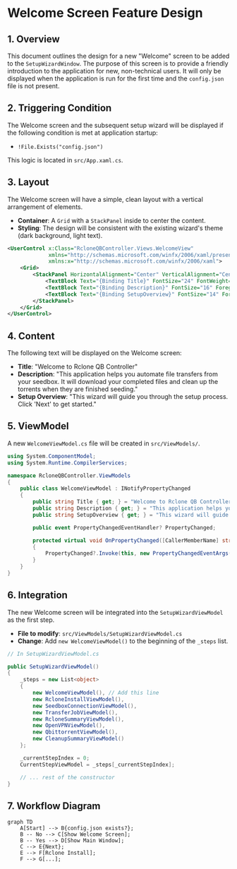# Welcome Screen Feature Design

## 1. Overview

This document outlines the design for a new "Welcome" screen to be added to the `SetupWizardWindow`. The purpose of this screen is to provide a friendly introduction to the application for new, non-technical users. It will only be displayed when the application is run for the first time and the `config.json` file is not present.

## 2. Triggering Condition

The Welcome screen and the subsequent setup wizard will be displayed if the following condition is met at application startup:

- `!File.Exists("config.json")`

This logic is located in `src/App.xaml.cs`.

## 3. Layout

The Welcome screen will have a simple, clean layout with a vertical arrangement of elements.

- **Container**: A `Grid` with a `StackPanel` inside to center the content.
- **Styling**: The design will be consistent with the existing wizard's theme (dark background, light text).

```xml
<UserControl x:Class="RcloneQBController.Views.WelcomeView"
             xmlns="http://schemas.microsoft.com/winfx/2006/xaml/presentation"
             xmlns:x="http://schemas.microsoft.com/winfx/2006/xaml">
    <Grid>
        <StackPanel HorizontalAlignment="Center" VerticalAlignment="Center" Margin="20">
            <TextBlock Text="{Binding Title}" FontSize="24" FontWeight="Bold" Foreground="#F1F1F1" Margin="0,0,0,20" TextWrapping="Wrap" TextAlignment="Center"/>
            <TextBlock Text="{Binding Description}" FontSize="16" Foreground="#F1F1F1" Margin="0,0,0,20" TextWrapping="Wrap" TextAlignment="Center"/>
            <TextBlock Text="{Binding SetupOverview}" FontSize="14" Foreground="#CCCCCC" TextWrapping="Wrap" TextAlignment="Center"/>
        </StackPanel>
    </Grid>
</UserControl>
```

## 4. Content

The following text will be displayed on the Welcome screen:

- **Title**: "Welcome to Rclone QB Controller"
- **Description**: "This application helps you automate file transfers from your seedbox. It will download your completed files and clean up the torrents when they are finished seeding."
- **Setup Overview**: "This wizard will guide you through the setup process. Click 'Next' to get started."

## 5. ViewModel

A new `WelcomeViewModel.cs` file will be created in `src/ViewModels/`.

```csharp
using System.ComponentModel;
using System.Runtime.CompilerServices;

namespace RcloneQBController.ViewModels
{
    public class WelcomeViewModel : INotifyPropertyChanged
    {
        public string Title { get; } = "Welcome to Rclone QB Controller";
        public string Description { get; } = "This application helps you automate file transfers from your seedbox. It will download your completed files and clean up the torrents when they are finished seeding.";
        public string SetupOverview { get; } = "This wizard will guide you through the setup process. Click 'Next' to get started.";

        public event PropertyChangedEventHandler? PropertyChanged;

        protected virtual void OnPropertyChanged([CallerMemberName] string? propertyName = null)
        {
            PropertyChanged?.Invoke(this, new PropertyChangedEventArgs(propertyName));
        }
    }
}
```

## 6. Integration

The new Welcome screen will be integrated into the `SetupWizardViewModel` as the first step.

- **File to modify**: `src/ViewModels/SetupWizardViewModel.cs`
- **Change**: Add `new WelcomeViewModel()` to the beginning of the `_steps` list.

```csharp
// In SetupWizardViewModel.cs

public SetupWizardViewModel()
{
    _steps = new List<object>
    {
        new WelcomeViewModel(), // Add this line
        new RcloneInstallViewModel(),
        new SeedboxConnectionViewModel(),
        new TransferJobViewModel(),
        new RcloneSummaryViewModel(),
        new OpenVPNViewModel(),
        new QbittorrentViewModel(),
        new CleanupSummaryViewModel()
    };

    _currentStepIndex = 0;
    CurrentStepViewModel = _steps[_currentStepIndex];

    // ... rest of the constructor
}
```

## 7. Workflow Diagram

```mermaid
graph TD
    A[Start] --> B{config.json exists?};
    B -- No --> C[Show Welcome Screen];
    B -- Yes --> D[Show Main Window];
    C --> E{Next};
    E --> F[Rclone Install];
    F --> G[...];
